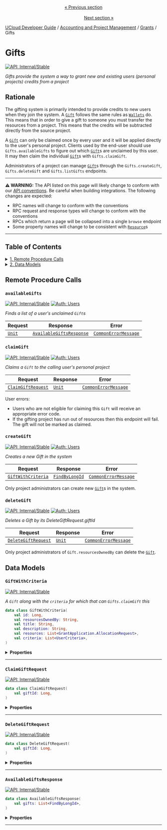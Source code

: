 <p align='center'>
<a href='/docs/developer-guide/accounting-and-projects/grants/grant-settings-description.md'>« Previous section</a>
&nbsp;&nbsp;&nbsp;&nbsp;&nbsp;&nbsp;&nbsp;&nbsp;&nbsp;&nbsp;&nbsp;&nbsp;&nbsp;&nbsp;&nbsp;&nbsp;&nbsp;&nbsp;&nbsp;&nbsp;&nbsp;&nbsp;&nbsp;&nbsp;&nbsp;&nbsp;&nbsp;&nbsp;&nbsp;&nbsp;&nbsp;&nbsp;&nbsp;&nbsp;&nbsp;&nbsp;&nbsp;&nbsp;&nbsp;&nbsp;&nbsp;&nbsp;&nbsp;&nbsp;&nbsp;&nbsp;&nbsp;&nbsp;&nbsp;&nbsp;&nbsp;&nbsp;&nbsp;&nbsp;&nbsp;&nbsp;&nbsp;&nbsp;&nbsp;&nbsp;&nbsp;&nbsp;&nbsp;&nbsp;&nbsp;&nbsp;&nbsp;&nbsp;&nbsp;&nbsp;&nbsp;&nbsp;&nbsp;&nbsp;&nbsp;&nbsp;&nbsp;&nbsp;&nbsp;&nbsp;&nbsp;&nbsp;&nbsp;&nbsp;&nbsp;&nbsp;&nbsp;&nbsp;&nbsp;&nbsp;&nbsp;&nbsp;&nbsp;&nbsp;&nbsp;&nbsp;&nbsp;&nbsp;&nbsp;&nbsp;&nbsp;&nbsp;&nbsp;&nbsp;&nbsp;&nbsp;&nbsp;&nbsp;&nbsp;&nbsp;&nbsp;&nbsp;&nbsp;&nbsp;&nbsp;&nbsp;&nbsp;&nbsp;&nbsp;&nbsp;&nbsp;&nbsp;&nbsp;&nbsp;&nbsp;&nbsp;&nbsp;&nbsp;&nbsp;&nbsp;&nbsp;&nbsp;&nbsp;&nbsp;&nbsp;&nbsp;&nbsp;&nbsp;&nbsp;&nbsp;&nbsp;&nbsp;&nbsp;&nbsp;&nbsp;&nbsp;&nbsp;&nbsp;&nbsp;&nbsp;&nbsp;&nbsp;&nbsp;<a href='/docs/developer-guide/orchestration/resources.md'>Next section »</a>
</p>


[UCloud Developer Guide](/docs/developer-guide/README.md) / [Accounting and Project Management](/docs/developer-guide/accounting-and-projects/README.md) / [Grants](/docs/developer-guide/accounting-and-projects/grants/README.md) / Gifts
# Gifts

[![API: Internal/Stable](https://img.shields.io/static/v1?label=API&message=Internal/Stable&color=red&style=flat-square)](/docs/developer-guide/core/api-conventions.md)

_Gifts provide the system a way to grant new and existing users (personal projects) credits from a project_

## Rationale

The gifting system is primarily intended to provide credits to new users when they join the system. A 
[`Gift`](/docs/reference/dk.sdu.cloud.grant.api.Gift.md)  follows the same rules as [`Wallets`](/docs/reference/dk.sdu.cloud.accounting.api.Wallets.md)  do. This means that in order to 
give a gift to someone you must transfer the resources from a project. This means that the credits will be subtracted
directly from the source project.

A [`Gift`](/docs/reference/dk.sdu.cloud.grant.api.Gift.md)  can only be claimed once by every user and it will be applied directly to the user's personal project.
Clients used by the end-user should use `Gifts.availableGifts` to figure out which [`Gift`](/docs/reference/dk.sdu.cloud.grant.api.Gift.md)s are unclaimed by
this user. It may then claim the individual [`Gift`](/docs/reference/dk.sdu.cloud.grant.api.Gift.md)s with `Gifts.claimGift`.

Administrators of a project can manage [`Gift`](/docs/reference/dk.sdu.cloud.grant.api.Gift.md)s through the `Gifts.createGift`, `Gifts.deleteGift` and
`Gifts.listGifts` endpoints.           

---
    
__⚠️ WARNING:__ The API listed on this page will likely change to conform with our
[API conventions](/docs/developer-guide/core/api-conventions.md). Be careful when building integrations. The following
changes are expected:

- RPC names will change to conform with the conventions
- RPC request and response types will change to conform with the conventions
- RPCs which return a page will be collapsed into a single `browse` endpoint
- Some property names will change to be consistent with [`Resource`](/docs/reference/dk.sdu.cloud.provider.api.Resource.md)s

---

## Table of Contents
<details>
<summary>
<a href='#remote-procedure-calls'>1. Remote Procedure Calls</a>
</summary>

<table><thead><tr>
<th>Name</th>
<th>Description</th>
</tr></thread>
<tbody>
<tr>
<td><a href='#availablegifts'><code>availableGifts</code></a></td>
<td>Finds a list of a user's unclaimed `Gift`s</td>
</tr>
<tr>
<td><a href='#claimgift'><code>claimGift</code></a></td>
<td>Claims a `Gift` to the calling user's personal project</td>
</tr>
<tr>
<td><a href='#creategift'><code>createGift</code></a></td>
<td>Creates a new Gift in the system</td>
</tr>
<tr>
<td><a href='#deletegift'><code>deleteGift</code></a></td>
<td>Deletes a Gift by its DeleteGiftRequest.giftId</td>
</tr>
</tbody></table>


</details>

<details>
<summary>
<a href='#data-models'>2. Data Models</a>
</summary>

<table><thead><tr>
<th>Name</th>
<th>Description</th>
</tr></thread>
<tbody>
<tr>
<td><a href='#giftwithcriteria'><code>GiftWithCriteria</code></a></td>
<td>A `Gift` along with the `criteria` for which that can `Gifts.claimGift` this</td>
</tr>
<tr>
<td><a href='#claimgiftrequest'><code>ClaimGiftRequest</code></a></td>
<td><i>No description</i></td>
</tr>
<tr>
<td><a href='#deletegiftrequest'><code>DeleteGiftRequest</code></a></td>
<td><i>No description</i></td>
</tr>
<tr>
<td><a href='#availablegiftsresponse'><code>AvailableGiftsResponse</code></a></td>
<td><i>No description</i></td>
</tr>
</tbody></table>


</details>


## Remote Procedure Calls

### `availableGifts`

[![API: Internal/Stable](https://img.shields.io/static/v1?label=API&message=Internal/Stable&color=red&style=flat-square)](/docs/developer-guide/core/api-conventions.md)
[![Auth: Users](https://img.shields.io/static/v1?label=Auth&message=Users&color=informational&style=flat-square)](/docs/developer-guide/core/types.md#role)


_Finds a list of a user's unclaimed `Gift`s_

| Request | Response | Error |
|---------|----------|-------|
|<code><a href='https://kotlinlang.org/api/latest/jvm/stdlib/kotlin/-unit/'>Unit</a></code>|<code><a href='#availablegiftsresponse'>AvailableGiftsResponse</a></code>|<code><a href='/docs/reference/dk.sdu.cloud.CommonErrorMessage.md'>CommonErrorMessage</a></code>|



### `claimGift`

[![API: Internal/Stable](https://img.shields.io/static/v1?label=API&message=Internal/Stable&color=red&style=flat-square)](/docs/developer-guide/core/api-conventions.md)
[![Auth: Users](https://img.shields.io/static/v1?label=Auth&message=Users&color=informational&style=flat-square)](/docs/developer-guide/core/types.md#role)


_Claims a `Gift` to the calling user's personal project_

| Request | Response | Error |
|---------|----------|-------|
|<code><a href='#claimgiftrequest'>ClaimGiftRequest</a></code>|<code><a href='https://kotlinlang.org/api/latest/jvm/stdlib/kotlin/-unit/'>Unit</a></code>|<code><a href='/docs/reference/dk.sdu.cloud.CommonErrorMessage.md'>CommonErrorMessage</a></code>|

User errors:
 - Users who are not eligible for claiming this `Gift` will receive an appropriate error code.
 - If the gifting project has run out of resources then this endpoint will fail. The gift will not be 
   marked as claimed.


### `createGift`

[![API: Internal/Stable](https://img.shields.io/static/v1?label=API&message=Internal/Stable&color=red&style=flat-square)](/docs/developer-guide/core/api-conventions.md)
[![Auth: Users](https://img.shields.io/static/v1?label=Auth&message=Users&color=informational&style=flat-square)](/docs/developer-guide/core/types.md#role)


_Creates a new Gift in the system_

| Request | Response | Error |
|---------|----------|-------|
|<code><a href='#giftwithcriteria'>GiftWithCriteria</a></code>|<code><a href='/docs/reference/dk.sdu.cloud.FindByLongId.md'>FindByLongId</a></code>|<code><a href='/docs/reference/dk.sdu.cloud.CommonErrorMessage.md'>CommonErrorMessage</a></code>|

Only project administrators can create new [`Gift`](/docs/reference/dk.sdu.cloud.grant.api.Gift.md)s in the system.


### `deleteGift`

[![API: Internal/Stable](https://img.shields.io/static/v1?label=API&message=Internal/Stable&color=red&style=flat-square)](/docs/developer-guide/core/api-conventions.md)
[![Auth: Users](https://img.shields.io/static/v1?label=Auth&message=Users&color=informational&style=flat-square)](/docs/developer-guide/core/types.md#role)


_Deletes a Gift by its DeleteGiftRequest.giftId_

| Request | Response | Error |
|---------|----------|-------|
|<code><a href='#deletegiftrequest'>DeleteGiftRequest</a></code>|<code><a href='https://kotlinlang.org/api/latest/jvm/stdlib/kotlin/-unit/'>Unit</a></code>|<code><a href='/docs/reference/dk.sdu.cloud.CommonErrorMessage.md'>CommonErrorMessage</a></code>|

Only project administrators of `Gift.resourcesOwnedBy` can delete the [`Gift`](/docs/reference/dk.sdu.cloud.grant.api.Gift.md).



## Data Models

### `GiftWithCriteria`

[![API: Internal/Stable](https://img.shields.io/static/v1?label=API&message=Internal/Stable&color=red&style=flat-square)](/docs/developer-guide/core/api-conventions.md)


_A `Gift` along with the `criteria` for which that can `Gifts.claimGift` this_

```kotlin
data class GiftWithCriteria(
    val id: Long,
    val resourcesOwnedBy: String,
    val title: String,
    val description: String,
    val resources: List<GrantApplication.AllocationRequest>,
    val criteria: List<UserCriteria>,
)
```

<details>
<summary>
<b>Properties</b>
</summary>

<details>
<summary>
<code>id</code>: <code><code><a href='https://kotlinlang.org/api/latest/jvm/stdlib/kotlin/-long/'>Long</a></code></code>
</summary>





</details>

<details>
<summary>
<code>resourcesOwnedBy</code>: <code><code><a href='https://kotlinlang.org/api/latest/jvm/stdlib/kotlin/-string/'>String</a></code></code> A reference to the project which owns these resources
</summary>





</details>

<details>
<summary>
<code>title</code>: <code><code><a href='https://kotlinlang.org/api/latest/jvm/stdlib/kotlin/-string/'>String</a></code></code> The title of a gift
</summary>



Suitable for presentation in UIs


</details>

<details>
<summary>
<code>description</code>: <code><code><a href='https://kotlinlang.org/api/latest/jvm/stdlib/kotlin/-string/'>String</a></code></code> The title of a gift
</summary>



Suitable for presentation in UIs


</details>

<details>
<summary>
<code>resources</code>: <code><code><a href='https://kotlinlang.org/api/latest/jvm/stdlib/kotlin.collections/-list/'>List</a>&lt;<a href='/docs/reference/dk.sdu.cloud.grant.api.GrantApplication.AllocationRequest.md'>GrantApplication.AllocationRequest</a>&gt;</code></code> A list of resources which will be granted to users `Gifts.claimGift` this `Gift`.
</summary>





</details>

<details>
<summary>
<code>criteria</code>: <code><code><a href='https://kotlinlang.org/api/latest/jvm/stdlib/kotlin.collections/-list/'>List</a>&lt;<a href='/docs/reference/dk.sdu.cloud.accounting.api.projects.UserCriteria.md'>UserCriteria</a>&gt;</code></code>
</summary>





</details>



</details>



---

### `ClaimGiftRequest`

[![API: Internal/Stable](https://img.shields.io/static/v1?label=API&message=Internal/Stable&color=red&style=flat-square)](/docs/developer-guide/core/api-conventions.md)



```kotlin
data class ClaimGiftRequest(
    val giftId: Long,
)
```

<details>
<summary>
<b>Properties</b>
</summary>

<details>
<summary>
<code>giftId</code>: <code><code><a href='https://kotlinlang.org/api/latest/jvm/stdlib/kotlin/-long/'>Long</a></code></code>
</summary>





</details>



</details>



---

### `DeleteGiftRequest`

[![API: Internal/Stable](https://img.shields.io/static/v1?label=API&message=Internal/Stable&color=red&style=flat-square)](/docs/developer-guide/core/api-conventions.md)



```kotlin
data class DeleteGiftRequest(
    val giftId: Long,
)
```

<details>
<summary>
<b>Properties</b>
</summary>

<details>
<summary>
<code>giftId</code>: <code><code><a href='https://kotlinlang.org/api/latest/jvm/stdlib/kotlin/-long/'>Long</a></code></code>
</summary>





</details>



</details>



---

### `AvailableGiftsResponse`

[![API: Internal/Stable](https://img.shields.io/static/v1?label=API&message=Internal/Stable&color=red&style=flat-square)](/docs/developer-guide/core/api-conventions.md)



```kotlin
data class AvailableGiftsResponse(
    val gifts: List<FindByLongId>,
)
```

<details>
<summary>
<b>Properties</b>
</summary>

<details>
<summary>
<code>gifts</code>: <code><code><a href='https://kotlinlang.org/api/latest/jvm/stdlib/kotlin.collections/-list/'>List</a>&lt;<a href='/docs/reference/dk.sdu.cloud.FindByLongId.md'>FindByLongId</a>&gt;</code></code>
</summary>





</details>



</details>



---

